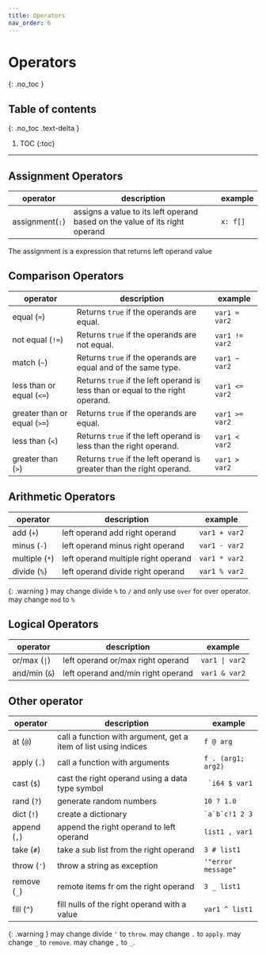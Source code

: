 ```yaml
---
title: Operators
nav_order: 6
---
```


<!-- prettier-ignore-start -->

# Operators
{: .no_toc }

## Table of contents
{: .no_toc .text-delta }

1. TOC
{:toc}

<!-- prettier-ignore-end -->

---

## Assignment Operators

| operator        | description                                                                 | example  |
| --------------- | --------------------------------------------------------------------------- | -------- |
| assignment(`:`) | assigns a value to its left operand based on the value of its right operand | `x: f[]` |

The assignment is a expression that returns left operand value

## Comparison Operators

| operator                     | description                                                                    | example        |
| ---------------------------- | ------------------------------------------------------------------------------ | -------------- |
| equal (`=`)                  | Returns `true` if the operands are equal.                                      | `var1 = var2`  |
| not equal (`!=`)             | Returns `true` if the operands are not equal.                                  | `var1 != var2` |
| match (`~`)                  | Returns `true` if the operands are equal and of the same type.                 | `var1 ~ var2`  |
| less than or equal (`<=`)    | Returns `true` if the left operand is less than or equal to the right operand. | `var1 <= var2` |
| greater than or equal (`>=`) | Returns `true` if the operands are equal.                                      | `var1 >= var2` |
| less than (`<`)              | Returns `true` if the left operand is less than the right operand.             | `var1 < var2`  |
| greater than (`>`)           | Returns `true` if the left operand is greater than the right operand.          | `var1 > var2`  |

## Arithmetic Operators

| operator       | description                         | example       |
| -------------- | ----------------------------------- | ------------- |
| add (`+`)      | left operand add right operand      | `var1 + var2` |
| minus (`-`)    | left operand minus right operand    | `var1 - var2` |
| multiple (`*`) | left operand multiple right operand | `var1 * var2` |
| divide (`%`)   | left operand divide right operand   | `var1 % var2` |

{: .warning }
may change divide `%` to `/` and only use `over` for over operator. may change `mod` to `%`

## Logical Operators

| operator                     | description                        | example                       |
| ---------------------------- | ---------------------------------- | ----------------------------- |
| or/max (<code>&#124;</code>) | left operand or/max right operand  | <code>var1 &#124; var2</code> |
| and/min (`&`)                | left operand and/min right operand | `var1 & var2`                 |

## Other operator

| operator     | description                                                     | example            |
| ------------ | --------------------------------------------------------------- | ------------------ |
| at (`@`)     | call a function with argument, get a item of list using indices | `f @ arg`          |
| apply (`.`)  | call a function with arguments                                  | `f . (arg1; arg2)` |
| cast (`$`)   | cast the right operand using a data type symbol                 | `` `i64 $ var1``   |
| rand (`?`)   | generate random numbers                                         | `10 ? 1.0`         |
| dict (`!`)   | create a dictionary                                             | `` `a`b`c!1 2 3 `` |
| append (`,`) | append the right operand to left operand                        | `list1 , var1`     |
| take (`#`)   | take a sub list from the right operand                          | `3 # list1`        |
| throw (`'`)  | throw a string as exception                                     | `'"error message"` |
| remove (`_`) | remote items fr om the right operand                            | `3 _ list1`        |
| fill (`^`)   | fill nulls of the right operand with a value                    | `var1 ^ list1`     |

{: .warning }
may change divide `'` to `throw`. may change `.` to `apply`. may change `_` to `remove`. may change `,` to `_`.
